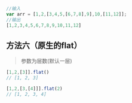 
```js
//输入
var arr = [1,2,[3,4,5,[6,7,8],9],10,[11,12]];
//输出
[1,2,3,4,5,6,7,8,9,10,11,12]
```




## 方法六（原生的flat）

> 参数为层数(默认一层)


```js
[1,2,[3]].flat()
// [1, 2, 3]

[1,2,[3,[4]]].flat(2)
// [1, 2, 3, 4]

```

